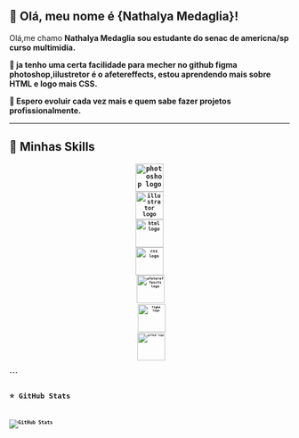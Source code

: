 ## 💜 Olá, meu nome é {Nathalya Medaglia}!
Olá,me chamo <b>Nathalya Medaglia<b>
sou estudante do senac de americna/sp curso multimidia.

🔭 ja tenho uma certa facilidade para mecher no github figma photoshop,iilustretor é o afetereffects,
estou aprendendo mais sobre HTML e logo mais CSS.

💬 Espero evoluir cada vez mais e quem sabe fazer projetos profissionalmente.

---

## 🚀 Minhas Skills
<div align="center" style="display: inline_block">
<code><img src="https://skillicons.dev/icons?i=photoshop" height="50" alt="photoshop logo" />
<code><img src="https://skillicons.dev/icons?i=illustrator" height="50" alt="illustrator logo" />
<code><img src="https://skillicons.dev/icons?i=html" height="50" alt="html logo" />
<code><img src="https://skillicons.dev/icons?i=css" height="50" alt="css logo" />
 <code><img src="https://skillicons.dev/icons?i=ae" height="50" alt="afetereffescts logo" />
  <code><img src="https://skillicons.dev/icons?i=figma" height="50" alt="figma logo" />
  <code><img src="https://skillicons.dev/icons?i=github" height="50" alt="github logo" />
  </div>
---

## ⭐ GitHub Stats

![GitHub Stats](https://github-readme-stats.vercel.app/api?username=nathalyamedalha&show_icons=true&theme=jolly)</code>